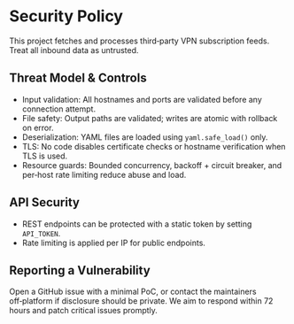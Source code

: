 # Security Policy

This project fetches and processes third‑party VPN subscription feeds. Treat all inbound data as untrusted.

## Threat Model & Controls

- Input validation: All hostnames and ports are validated before any connection attempt.
- File safety: Output paths are validated; writes are atomic with rollback on error.
- Deserialization: YAML files are loaded using `yaml.safe_load()` only.
- TLS: No code disables certificate checks or hostname verification when TLS is used.
- Resource guards: Bounded concurrency, backoff + circuit breaker, and per‑host rate limiting reduce abuse and load.

## API Security

- REST endpoints can be protected with a static token by setting `API_TOKEN`.
- Rate limiting is applied per IP for public endpoints.

## Reporting a Vulnerability

Open a GitHub issue with a minimal PoC, or contact the maintainers off‑platform if disclosure should be private. We aim to respond within 72 hours and patch critical issues promptly.

